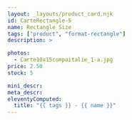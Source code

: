 ```yaml
---
layout: _layouts/product_card.njk
id: CarteRectangle-5
name: Rectangle Size
tags: ["product", "format-rectangle"]
description: >

photos:
  - Carte10x15compoitalie_1-a.jpg
price: 2.50
stock: 5

mini_descr:
meta_descr:
eleventyComputed:
  title: "{{ tags }} - {{ name }}"
---
```

